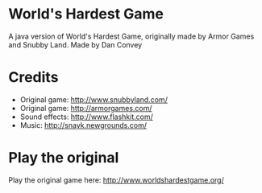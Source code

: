 # World's Hardest Game
A java version of World's Hardest Game, originally made by Armor Games and Snubby Land.
Made by Dan Convey
# Credits
- Original game: http://www.snubbyland.com/
- Original game: http://armorgames.com/
- Sound effects: http://www.flashkit.com/
- Music: http://snayk.newgrounds.com/
# Play the original
Play the original game here: http://www.worldshardestgame.org/
